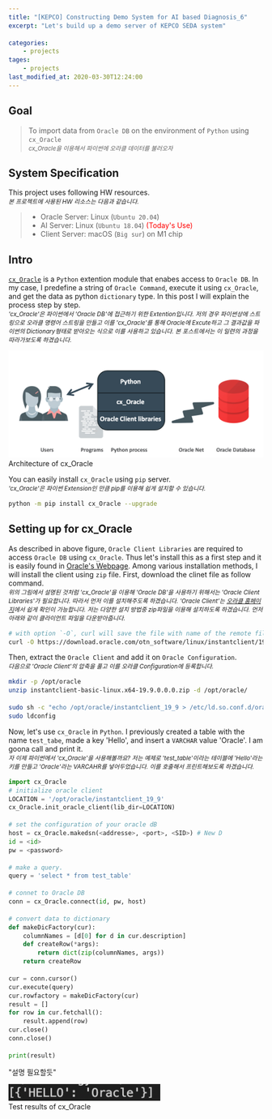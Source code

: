 ```yaml
---
title: "[KEPCO] Constructing Demo System for AI based Diagnosis_6"
excerpt: "Let's build up a demo server of KEPCO SEDA system"

categories:
    - projects
tages:
    - projects
last_modified_at: 2020-03-30T12:24:00
---
```


## Goal
> To import data from `Oracle DB` on the environment of `Python` using `cx_Oracle`   
> <small>*cx_Oracle을 이용해서 파이썬에 오라클 데이터를 불러오자*</small>

## System Specification
This project uses following HW resources.   
<small>*본 프로젝트에 사용된 HW 리소스는 다음과 같습니다.*</small>  

> - Oracle Server: Linux (`Ubuntu 20.04`)
> - AI Server: Linux (`Ubuntu 18.04`)  <span style="color:red">(Today's Use)</span>
> - Client Server: macOS (`Big sur`) on M1 chip

## Intro
[`cx_Oracle`](https://oracle.github.io/python-cx_Oracle/) is a `Python` extention module that enabes access to `Oracle DB`. In my case, I predefine a string of `Oracle Command`, execute it using `cx_Oracle`, and get the data as python `dictionary` type. In this post I will explain the process step by step.  
<small>*'cx_Oracle'은 파이썬에서 'Oracle DB'에 접근하기 위한 Extention입니다. 저의 경우 파이썬상에 스트링으로 오라클 명령어 스트링을 만들고 이를 'cx_Oracle'를 통해 Oracle에 Excute하고 그 결과값을 파이썬의 Dictionary형태로 받아오는 식으로 이를 사용하고 있습니다. 본 포스트에서는 이 일련의 과정을 따라가보도록 하겠습니다.*</small>

<img src="/images/2021-03-22-demo_system_5_fig1.png" alt="drawing" width="600"/>
<figcaption>Architecture of cx_Oracle</figcaption>

You can easily install `cx_Oracle` using `pip` server.  
<small>*'cx_Oracle'은 파이썬 Extension인 만큼 pip를 이용해 쉽게 설치할 수 있습니다.*</small>

```bash
python -m pip install cx_Oracle --upgrade
```

## Setting up for cx_Oracle
As described in above figure, `Oracle Client Libraries` are required to access `Oracle DB` using `cx_Oracle`. Thus let's install this as a first step and it is easily found in [Oracle's Webpage](https://www.oracle.com/kr/database/technologies/instant-client.html). Among various installation methods, I will install the client using `zip` file. First, download the clinet file as follow command.  
<small>*위의 그림에서 설명된 것처럼 'cx_Oracle'을 이용해 'Oracle DB'을 사용하기 위해서는 'Oracle Client Libraries'가 필요합니다. 따라서 먼저 이를 설치해주도록 하겠습니다. 'Oracle Client'는 [오라클 홈페이지](https://www.oracle.com/kr/database/technologies/instant-client.html)에서 쉽게 확인이 가능합니다. 저는 다양한 설치 방법중 zip파일을 이용해 설치하도록 하겠습니다. 먼저 아래와 같이 클라이언트 파일을 다운받아줍니다.*</small>

```bash
# with option `-O`, curl will save the file with name of the remote file.
curl -O https://download.oracle.com/otn_software/linux/instantclient/199000/instantclient-basic-linux.x64-19.9.0.0.0dbru.zip
```

Then, extract the `Oracle Client` and add it on `Oracle Configuration`.   
<small>*다음으로 'Oracle Client'의 압축을 풀고 이를 오라클 Configuration에 등록합니다.*</small>

```bash
mkdir -p /opt/oracle
unzip instantclient-basic-linux.x64-19.9.0.0.0.zip -d /opt/oracle/

sudo sh -c "echo /opt/oracle/instantclient_19_9 > /etc/ld.so.conf.d/oracle-instantclient.conf"
sudo ldconfig
```

Now, let's use `cx_Oracle` in `Python`. I previously created a table with the name `test_tabe`, made a key 'Hello', and insert a `VARCHAR` value 'Oracle'. I am goona call and print it.   
<small>*자 이제 파이썬에서 'cx_Oracle'을 사용해볼까요? 저는 예제로 'test_table'이라는 테이블에 'Hello'라는 키를 만들고 'Oracle'라는 VARCAHR를 넣어두었습니다. 이를 호출해서 프린트해보도록 하겠습니다.*</small>

```python
import cx_Oracle
# initialize oracle client
LOCATION = '/opt/oracle/instantclient_19_9'
cx_Oracle.init_oracle_client(lib_dir=LOCATION)

# set the configuration of your oracle dB
host = cx_Oracle.makedsn(<addresse>, <port>, <SID>) # New D
id = <id>
pw = <password>

# make a query.
query = 'select * from test_table'

# connet to Oracle DB
conn = cx_Oracle.connect(id, pw, host)

# convert data to dictionary
def makeDicFactory(cur):
    columnNames = [d[0] for d in cur.description]
    def createRow(*args):
        return dict(zip(columnNames, args))
    return createRow

cur = conn.cursor()
cur.execute(query)
cur.rowfactory = makeDicFactory(cur)
result = []
for row in cur.fetchall():
    result.append(row)
cur.close()
conn.close()

print(result)
```

"설명 필요할듯"

<img src="/images/2021-03-22-demo_system_5_fig2.png" alt="drawing" width="300"/>
<figcaption>Test results of cx_Oracle</figcaption>